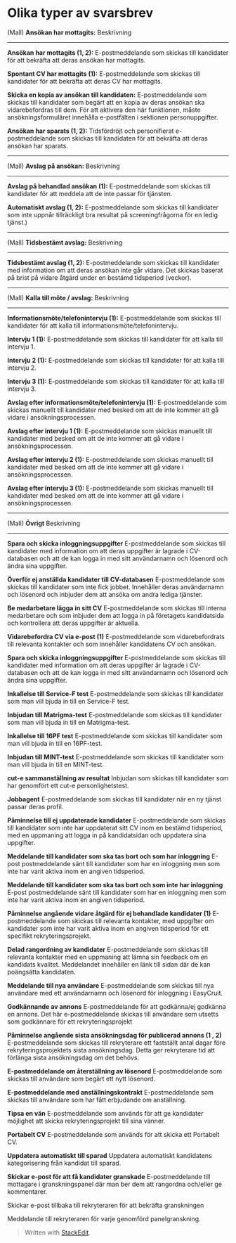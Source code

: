 # Olika typer av svarsbrev

(Mall)
**Ansökan har mottagits:**
Beskrivning
***
**Ansökan har mottagits (1, 2):**
E-postmeddelande som skickas till kandidater för att bekräfta att deras ansökan har mottagits.

**Spontant CV har mottagits (1):**
E-postmeddelande som skickas till kandidater för att bekräfta att deras CV har mottagits.

**Skicka en kopia av ansökan till kandidaten:**
E-postmeddelande som skickas till kandidater som begärt att en kopia av deras ansökan ska vidarebefordras till dem. För att aktivera den här funktionen, måste ansökningsformuläret innehålla e-postfälten i sektionen personuppgifter.

**Ansökan har sparats (1, 2):**
Tidsfördröjt och personifierat e-postmeddelande som skickas till kandidaten för att bekräfta att deras ansökan har sparats.
***
(Mall)
**Avslag på ansökan:**
Beskrivning
***
**Avslag på behandlad ansökan (1):**
E-postmeddelande som skickas till kandidater för att meddela att de inte passar för tjänsten.

**Automatiskt avslag (1, 2):**
E-postmeddelande som skickas till kandidater som inte uppnår tillräckligt bra resultat på screeningfrågorna för en ledig tjänst.)
***
(Mall)
**Tidsbestämt avslag:**
Beskrivning
***
**Tidsbestämt avslag (1, 2):**
E-postmeddelande som skickas till kandidater med information om att deras ansökan inte går vidare. Det skickas baserat på brist på vidare åtgärd under en bestämd tidsperiod (veckor).
***
(Mall)
**Kalla till möte / avslag:**
Beskrivning
***
**Informationsmöte/telefonintervju (1):**
E-postmeddelande som skickas till kandidater för att kalla till informationsmöte/telefonintervju.

**Intervju 1 (1):**
E-postmeddelande som skickas till kandidater för att kalla till intervju 1.

**Intervju 2 (1):**
E-postmeddelande som skickas till kandidater för att kalla till intervju 2.

**Intervju 3 (1):**
E-postmeddelande som skickas till kandidater för att kalla till intervju 3.

**Avslag efter informationsmöte/telefonintervju (1):**
E-postmeddelande som skickas manuellt till kandidater med besked om att de inte kommer att gå vidare i ansökningsprocessen.

**Avslag efter intervju 1 (1):**
E-postmeddelande som skickas manuellt till kandidater med besked om att de inte kommer att gå vidare i ansökningsprocessen.

**Avslag efter intervju 2 (1):**
E-postmeddelande som skickas manuellt till kandidater med besked om att de inte kommer att gå vidare i ansökningsprocessen.

**Avslag efter intervju 3 (1):**
E-postmeddelande som skickas manuellt till kandidater med besked om att de inte kommer att gå vidare i ansökningsprocessen.
***
(Mall)
**Övrigt**
Beskrivning
***
**Spara och skicka inloggningsuppgifter** 
E-postmeddelande som skickas till kandidater med information om att deras uppgifter är lagrade i CV-databasen och att de kan logga in med sitt användarnamn och lösenord och ändra sina uppgifter.

**Överför ej anställda kandidater till CV-databasen**
E-postmeddelande som skickas till kandidater som inte fick jobbet. Innehåller deras användarnamn och lösenord och inbjuder dem att ansöka om andra lediga tjänster.

**Be medarbetare lägga in sitt CV** 
E-postmeddelande som skickas till interna medarbetare och som inbjuder dem att logga in på företagets kandidatsida och kontrollera att deras uppgifter är aktuella.

**Vidarebefordra CV via e-post (1)**
E-postmeddelande som vidarebefordrats till relevanta kontakter och som innehåller kandidatens CV och ansökan.

**Spara och skicka inloggningsuppgifter**
E-postmeddelande som skickas till kandidater med information om att deras uppgifter är lagrade i CV-databasen och att de kan logga in med sitt användarnamn och lösenord och ändra sina uppgifter.

**Inkallelse till Service-F test**
E-postmeddelande som skickas till kandidater som man vill bjuda in till en Service-F test.

**Inbjudan till Matrigma-test**
E-postmeddelande som skickas till kandidater som man vill bjuda in till en Matrigma-test.

**Inkallelse till 16PF test**
E-postmeddelande som skickas till kandidater som man vill bjuda in till en 16PF-test.

**Inbjudan till MINT-test**
E-postmeddelande som skickas till kandidater som man vill bjuda in till en MINT-test.

**cut-e sammanställning av resultat**
Inbjudan som skickas till kandidater som har genomfört ett cut-e personlighetstest.

**Jobbagent**
E-postmeddelande som skickas till kandidater när en ny tjänst passar deras profil.

**Påminnelse till ej uppdaterade kandidater**
E-postmeddelande som skickas till kandidater som inte har uppdaterat sitt CV inom en bestämd tidsperiod, med en uppmaning att logga in på kandidatsidan och uppdatera sina uppgifter.

**Meddelande till kandidater som ska tas bort och som har inloggning**
E-post postmeddelande sänt till kandidater som har en inloggning men som inte har varit aktiva inom en angiven tidsperiod.

**Meddelande till kandidater som ska tas bort och som inte har inloggning**
E-post postmeddelande sänt till kandidater som har en inloggning men som inte har varit aktiva inom en angiven tidsperiod.

**Påminnelse angående vidare åtgärd för ej behandlade kandidater (1)**
E-postmeddelande som skickas till relevanta kontakter, med uppgifter om kandidater som inte har varit aktiva inom en angiven tidsperiod för ett specifikt rekryteringsprojekt.

**Delad rangordning av kandidater**
E-postmeddelande som skickas till relevanta kontakter med en uppmaning att lämna sin feedback om en kandidats kvalitet. Meddelandet innehåller en länk till sidan där de kan poängsätta kandidaten.

**Meddelande till nya användare**
E-postmeddelande som skickas till nya användare med ett användarnamn och lösenord för inloggning i EasyCruit.

**Godkännande av annons**
E-postmeddelande för att godkänna/ej godkänna en annons. Det här e-postmeddelande skickas till användare som utsetts som godkännare för ett rekryteringsprojekt

**Påminnelse angående sista ansökningsdag för publicerad annons (1 , 2)**
E-postmeddelande som skickas till rekryterare ett fastställt antal dagar före rekryteringsprojektets sista ansökningsdag. Detta ger rekryterare tid att förlänga sista ansökningsdag om det behövs.

**E-postmeddelande om återställning av lösenord**
E-postmeddelande som skickas till användare som begärt ett nytt lösenord.

**E-postmeddelande med anställningskontrakt**
E-postmeddelande som skickas till användare som har fått erbjudande om anställning.

**Tipsa en vän**
E-postmeddelande som används för att ge kandidater möjlighet att skicka rekryteringsprojekt till sina vänner.

**Portabelt CV**
E-postmeddelande som används för att skicka ett Portabelt CV.

**Uppdatera automatiskt till sparad**
Uppdatera automatiskt kandidatens kategorisering från kandidat till sparad.

**Skickar e-post för att få kandidater granskade**
E-postmeddelande till mottagare i granskningspanel där man ber dem att rangordna och/eller ge kommentarer.

Skickar e-post tillbaka till rekryteraren för att bekräfta granskningen

Meddelande till rekryteraren för varje genomförd panelgranskning.



> Written with [StackEdit](https://stackedit.io/).
<!--stackedit_data:
eyJoaXN0b3J5IjpbLTE5MzgxMDE5OCw4NTk3NTQ0MTcsMTA1ND
k1NDI5LDEwNTQ5NTQyOSwxOTI1NjczMDYsLTE0MTk2OTc5MjIs
NzMwOTk4MTE2XX0=
-->